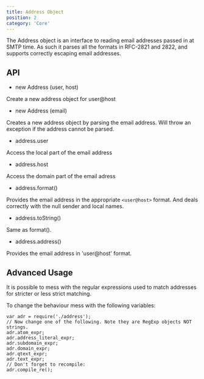 ```yaml
---
title: Address Object
position: 2
category: 'Core'
---
```


The Address object is an interface to reading email addresses passed in at
SMTP time. As such it parses all the formats in RFC-2821 and 2822, and
supports correctly escaping email addresses.

API
---

* new Address (user, host)

Create a new address object for user@host

* new Address (email)

Creates a new address object by parsing the email address. Will throw an
exception if the address cannot be parsed.

* address.user

Access the local part of the email address

* address.host

Access the domain part of the email adress

* address.format()

Provides the email address in the appropriate `<user@host>` format. And
deals correctly with the null sender and local names.

* address.toString()

Same as format().

* address.address()

Provides the email address in 'user@host' format.

Advanced Usage
--------------

It is possible to mess with the regular expressions used to match addresses
for stricter or less strict matching.

To change the behaviour mess with the following variables:

    var adr = require('./address');
	// Now change one of the following. Note they are RegExp objects NOT strings.
    adr.atom_expr;
	adr.address_literal_expr;
	adr.subdomain_expr;
	adr.domain_expr;
	adr.qtext_expr;
	adr.text_expr;
	// Don't forget to recompile:
	adr.compile_re();

